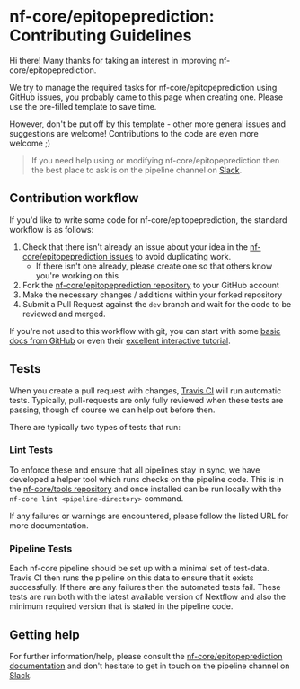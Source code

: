 # nf-core/epitopeprediction: Contributing Guidelines

Hi there! Many thanks for taking an interest in improving nf-core/epitopeprediction.

We try to manage the required tasks for nf-core/epitopeprediction using GitHub issues, you probably came to this page when creating one. Please use the pre-filled template to save time.

However, don't be put off by this template - other more general issues and suggestions are welcome! Contributions to the code are even more welcome ;)

> If you need help using or modifying nf-core/epitopeprediction then the best place to ask is on the pipeline channel on [Slack](https://nf-core-invite.herokuapp.com/).

## Contribution workflow

If you'd like to write some code for nf-core/epitopeprediction, the standard workflow
is as follows:

1. Check that there isn't already an issue about your idea in the
   [nf-core/epitopeprediction issues](https://github.com/nf-core/epitopeprediction/issues) to avoid
   duplicating work.
    * If there isn't one already, please create one so that others know you're working on this
2. Fork the [nf-core/epitopeprediction repository](https://github.com/nf-core/epitopeprediction) to your GitHub account
3. Make the necessary changes / additions within your forked repository
4. Submit a Pull Request against the `dev` branch and wait for the code to be reviewed and merged.

If you're not used to this workflow with git, you can start with some [basic docs from GitHub](https://help.github.com/articles/fork-a-repo/) or even their [excellent interactive tutorial](https://try.github.io/).

## Tests

When you create a pull request with changes, [Travis CI](https://travis-ci.org/) will run automatic tests.
Typically, pull-requests are only fully reviewed when these tests are passing, though of course we can help out before then.

There are typically two types of tests that run:

### Lint Tests

To enforce these and ensure that all pipelines stay in sync, we have developed a helper tool which runs checks on the pipeline code. This is in the [nf-core/tools repository](https://github.com/nf-core/tools) and once installed can be run locally with the `nf-core lint <pipeline-directory>` command.

If any failures or warnings are encountered, please follow the listed URL for more documentation.

### Pipeline Tests

Each nf-core pipeline should be set up with a minimal set of test-data.
Travis CI then runs the pipeline on this data to ensure that it exists successfully.
If there are any failures then the automated tests fail.
These tests are run both with the latest available version of Nextflow and also the minimum required version that is stated in the pipeline code.

## Getting help

For further information/help, please consult the [nf-core/epitopeprediction documentation](https://github.com/nf-core/epitopeprediction#documentation) and don't hesitate to get in touch on the pipeline channel on [Slack](https://nf-core-invite.herokuapp.com/).
